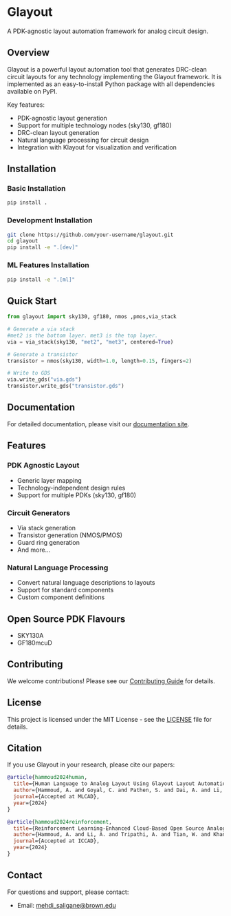 # Glayout

A PDK-agnostic layout automation framework for analog circuit design.

## Overview

Glayout is a powerful layout automation tool that generates DRC-clean circuit layouts for any technology implementing the Glayout framework. It is implemented as an easy-to-install Python package with all dependencies available on PyPI.

Key features:
- PDK-agnostic layout generation
- Support for multiple technology nodes (sky130, gf180)
- DRC-clean layout generation
- Natural language processing for circuit design
- Integration with Klayout for visualization and verification

## Installation

### Basic Installation

```bash
pip install .
```

### Development Installation

```bash
git clone https://github.com/your-username/glayout.git
cd glayout
pip install -e ".[dev]"
```

### ML Features Installation

```bash
pip install -e ".[ml]"
```

## Quick Start

```python
from glayout import sky130, gf180, nmos ,pmos,via_stack

# Generate a via stack
#met2 is the bottom layer. met3 is the top layer.
via = via_stack(sky130, "met2", "met3", centered=True) 

# Generate a transistor
transistor = nmos(sky130, width=1.0, length=0.15, fingers=2)

# Write to GDS
via.write_gds("via.gds")
transistor.write_gds("transistor.gds")
```

## Documentation

For detailed documentation, please visit our [documentation site](https://glayout.readthedocs.io/).

## Features

### PDK Agnostic Layout
- Generic layer mapping
- Technology-independent design rules
- Support for multiple PDKs (sky130, gf180)

### Circuit Generators
- Via stack generation
- Transistor generation (NMOS/PMOS)
- Guard ring generation
- And more...

### Natural Language Processing
- Convert natural language descriptions to layouts
- Support for standard components
- Custom component definitions

## Open Source PDK Flavours
- SKY130A
- GF180mcuD

## Contributing

We welcome contributions! Please see our [Contributing Guide](CONTRIBUTING.md) for details.

## License

This project is licensed under the MIT License - see the [LICENSE](LICENSE) file for details.

## Citation

If you use Glayout in your research, please cite our papers:

```bibtex
@article{hammoud2024human,
  title={Human Language to Analog Layout Using Glayout Layout Automation Framework},
  author={Hammoud, A. and Goyal, C. and Pathen, S. and Dai, A. and Li, A. and Kielian, G. and Saligane, M.},
  journal={Accepted at MLCAD},
  year={2024}
}

@article{hammoud2024reinforcement,
  title={Reinforcement Learning-Enhanced Cloud-Based Open Source Analog Circuit Generator for Standard and Cryogenic Temperatures in 130-nm and 180-nm OpenPDKs},
  author={Hammoud, A. and Li, A. and Tripathi, A. and Tian, W. and Khandeparkar, H. and Wans, R. and Kielian, G. and Murmann, B. and Sylvester, D. and Saligane, M.},
  journal={Accepted at ICCAD},
  year={2024}
}
```

## Contact

For questions and support, please contact:
- Email: mehdi_saligane@brown.edu
